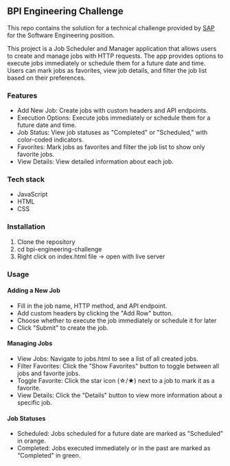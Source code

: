 ## BPI Engineering Challenge

This repo contains the solution for a technical challenge provided by [SAP](https://www.sap.com/index.html) for the Software Engineering position.

This project is a Job Scheduler and Manager application that allows users to create and manage jobs with HTTP requests. The app provides options to execute jobs immediately or schedule them for a future date and time. Users can mark jobs as favorites, view job details, and filter the job list based on their preferences.

### Features

- Add New Job: Create jobs with custom headers and API endpoints.
- Execution Options: Execute jobs immediately or schedule them for a future date and time.
- Job Status: View job statuses as "Completed" or "Scheduled," with color-coded indicators.
- Favorites: Mark jobs as favorites and filter the job list to show only favorite jobs.
- View Details: View detailed information about each job.

### Tech stack

- JavaScript
- HTML
- CSS

### Installation

1. Clone the repository
2. cd bpi-engineering-challenge
3. Right click on index.html file -> open with live server

### Usage

#### Adding a New Job

- Fill in the job name, HTTP method, and API endpoint.
- Add custom headers by clicking the "Add Row" button.
- Choose whether to execute the job immediately or schedule it for later
- Click "Submit" to create the job.

#### Managing Jobs

- View Jobs: Navigate to jobs.html to see a list of all created jobs.
- Filter Favorites: Click the "Show Favorites" button to toggle between all jobs and favorite jobs.
- Toggle Favorite: Click the star icon (☆/★) next to a job to mark it as a favorite.
- View Details: Click the "Details" button to view more information about a specific job.

#### Job Statuses

- Scheduled: Jobs scheduled for a future date are marked as "Scheduled" in orange.
- Completed: Jobs executed immediately or in the past are marked as "Completed" in green.

